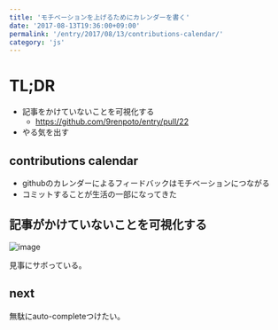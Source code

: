 ```yaml
---
title: 'モチベーションを上げるためにカレンダーを書く'
date: '2017-08-13T19:36:00+09:00'
permalink: '/entry/2017/08/13/contributions-calendar/'
category: 'js'
---
```


# TL;DR

- 記事をかけていないことを可視化する
  - <https://github.com/9renpoto/entry/pull/22>
- やる気を出す

## contributions calendar

- githubのカレンダーによるフィードバックはモチベーションにつながる
- コミットすることが生活の一部になってきた

## 記事がかけていないことを可視化する

![image](/static/contributions-calendar.png)

見事にサボっている。

## next

無駄にauto-completeつけたい。
